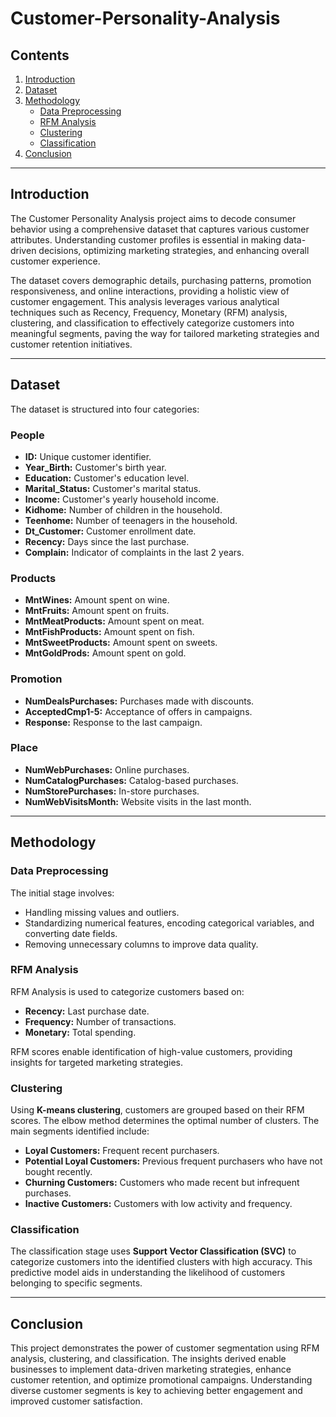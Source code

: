 # Customer-Personality-Analysis

## Contents
1. [Introduction](#introduction)  
2. [Dataset](#dataset)  
3. [Methodology](#methodology)  
   - [Data Preprocessing](#data-preprocessing)  
   - [RFM Analysis](#rfm-analysis)  
   - [Clustering](#clustering)  
   - [Classification](#classification)  
4. [Conclusion](#conclusion)

---

## Introduction
The Customer Personality Analysis project aims to decode consumer behavior using a comprehensive dataset that captures various customer attributes. Understanding customer profiles is essential in making data-driven decisions, optimizing marketing strategies, and enhancing overall customer experience.

The dataset covers demographic details, purchasing patterns, promotion responsiveness, and online interactions, providing a holistic view of customer engagement. This analysis leverages various analytical techniques such as Recency, Frequency, Monetary (RFM) analysis, clustering, and classification to effectively categorize customers into meaningful segments, paving the way for tailored marketing strategies and customer retention initiatives.

---

## Dataset
The dataset is structured into four categories:

### People
- **ID:** Unique customer identifier.  
- **Year_Birth:** Customer's birth year.  
- **Education:** Customer's education level.  
- **Marital_Status:** Customer's marital status.  
- **Income:** Customer's yearly household income.  
- **Kidhome:** Number of children in the household.  
- **Teenhome:** Number of teenagers in the household.  
- **Dt_Customer:** Customer enrollment date.  
- **Recency:** Days since the last purchase.  
- **Complain:** Indicator of complaints in the last 2 years.

### Products
- **MntWines:** Amount spent on wine.  
- **MntFruits:** Amount spent on fruits.  
- **MntMeatProducts:** Amount spent on meat.  
- **MntFishProducts:** Amount spent on fish.  
- **MntSweetProducts:** Amount spent on sweets.  
- **MntGoldProds:** Amount spent on gold.

### Promotion
- **NumDealsPurchases:** Purchases made with discounts.  
- **AcceptedCmp1-5:** Acceptance of offers in campaigns.  
- **Response:** Response to the last campaign.

### Place
- **NumWebPurchases:** Online purchases.  
- **NumCatalogPurchases:** Catalog-based purchases.  
- **NumStorePurchases:** In-store purchases.  
- **NumWebVisitsMonth:** Website visits in the last month.

---

## Methodology

### Data Preprocessing
The initial stage involves:
- Handling missing values and outliers.  
- Standardizing numerical features, encoding categorical variables, and converting date fields.  
- Removing unnecessary columns to improve data quality.

### RFM Analysis
RFM Analysis is used to categorize customers based on:  
- **Recency:** Last purchase date.  
- **Frequency:** Number of transactions.  
- **Monetary:** Total spending.

RFM scores enable identification of high-value customers, providing insights for targeted marketing strategies.

### Clustering
Using **K-means clustering**, customers are grouped based on their RFM scores. The elbow method determines the optimal number of clusters. The main segments identified include:
- **Loyal Customers:** Frequent recent purchasers.  
- **Potential Loyal Customers:** Previous frequent purchasers who have not bought recently.  
- **Churning Customers:** Customers who made recent but infrequent purchases.  
- **Inactive Customers:** Customers with low activity and frequency.

### Classification
The classification stage uses **Support Vector Classification (SVC)** to categorize customers into the identified clusters with high accuracy. This predictive model aids in understanding the likelihood of customers belonging to specific segments.

---

## Conclusion
This project demonstrates the power of customer segmentation using RFM analysis, clustering, and classification. The insights derived enable businesses to implement data-driven marketing strategies, enhance customer retention, and optimize promotional campaigns. Understanding diverse customer segments is key to achieving better engagement and improved customer satisfaction.

